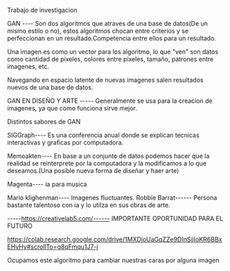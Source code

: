 Trabajo de investigacion

GAN ---- Son dos algoritmos que atraves de una base de datos(De un mismo estilo o no), estos algoritmos chocan entre criterios y se perfeccionan en un resultado.Competencia entre ellos para un resultado.

Una imagen es como un vector para los algoritmo, lo que "ven" son datos como cantidad de pixeles, colores entre pixeles, tamaño, patrones entre imagenes, etc.

Navegando en espacio latente de nuevas imagenes salen resultados nuevos de una base de datos.

GAN EN DISEÑO Y ARTE ----- Generalmente se usa para la creacion de imagenes, ya que como funciona sirve mejor.

Distintos sabores de GAN

SIGGraph---- Es una conferencia anual donde se explican tecnicas interactivas y graficas por computadora.

Memoakten---- En base a un conjunto de datos podemos hacer que la realidad se reinterprete por la computadora y la modificamos a lo que deseamos.(Una posible nueva forma de diseñar y haer arte)

Magenta---- ia para musica

Mario klighenman---- Imagenes fluctuantes.
Robbie Barrat------ Persona bastante talentoso con ia y lo utilza en sus obras de arte.



-----https://creativelab5.com/------  IMPORTANTE OPORTUNIDAD PARA EL FUTURO


https://colab.research.google.com/drive/1MXDioUaGqZZe9DInSiiIoKR6BBxEHvHy#scrollTo=g8qFmqu1J7-j

Ocupamos este algoritmo para cambiar nuestras caras por alguna imagen






